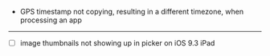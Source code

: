 
* GPS timestamp not copying, resulting in a different timezone, when processing an app 





------------------------------------------------------


- [ ] image thumbnails not showing up in picker on iOS 9.3 iPad
